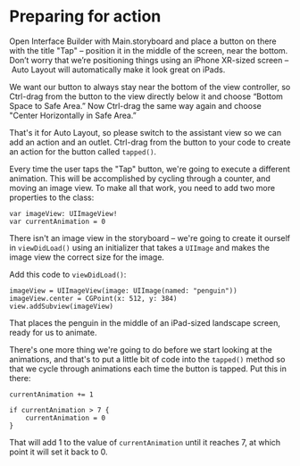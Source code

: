 # Preparing for action

<!-- YOUTUBE: ce5YR-M0QMw -->

Open Interface Builder with Main.storyboard and place a button on there with the title "Tap" – position it in the middle of the screen, near the bottom. Don’t worry that we’re positioning things using an iPhone XR-sized screen – Auto Layout will automatically make it look great on iPads.

We want our button to always stay near the bottom of the view controller, so Ctrl-drag from the button to the view directly below it and choose “Bottom Space to Safe Area.” Now Ctrl-drag the same way again and choose "Center Horizontally in Safe Area.”

That's it for Auto Layout, so please switch to the assistant view so we can add an action and an outlet. Ctrl-drag from the button to your code to create an action for the button called `tapped()`.

Every time the user taps the "Tap" button, we're going to execute a different animation. This will be accomplished by cycling through a counter, and moving an image view. To make all that work, you need to add two more properties to the class:

    var imageView: UIImageView!
    var currentAnimation = 0

There isn't an image view in the storyboard – we're going to create it ourself in `viewDidLoad()` using an initializer that takes a `UIImage` and makes the image view the correct size for the image.

Add this code to `viewDidLoad()`:

    imageView = UIImageView(image: UIImage(named: "penguin"))
    imageView.center = CGPoint(x: 512, y: 384)
    view.addSubview(imageView)

That places the penguin in the middle of an iPad-sized landscape screen, ready for us to animate.

There's one more thing we're going to do before we start looking at the animations, and that's to put a little bit of code into the `tapped()` method so that we cycle through animations each time the button is tapped. Put this in there:

    currentAnimation += 1

    if currentAnimation > 7 {
        currentAnimation = 0
    }

That will add 1 to the value of `currentAnimation` until it reaches 7, at which point it will set it back to 0.
